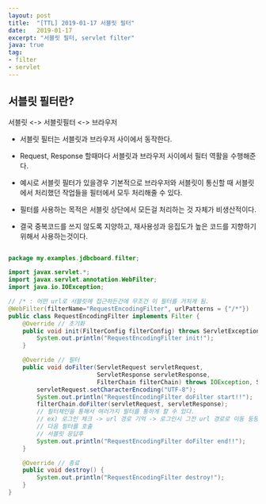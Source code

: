 ```yaml
---
layout: post
title:  "[TTL] 2019-01-17 서블릿 필터"
date:   2019-01-17 
excerpt: "서블릿 필터, servlet filter"
java: true
tag:
- filter
- servlet
---
```


## 서블릿 필터란?

서블릿 <-> 서블릿필터 <-> 브라우저

* 서블릿 필터는 서블릿과 브라우저 사이에서 동작한다.
* Request, Response 할때마다 서블릿과 브라우저 사이에서 필터 역활을 수행해준다.

* 예시로 서블릿 필터가 있을경우 기본적으로 브라우저와 서블릿이 통신할 때 서블릿에서 처리했던 작업들을 필터에서 모두 처리해줄 수 있다.

* 필터를 사용하는 목적은 서블릿 상단에서 모든걸 처리하는 것 자체가 비생산적이다. 
* 결국 중복코드를 쓰지 않도록 지양하고, 재사용성과 응집도가 높은 코드를 지향하기 위해서     사용하는것이다.

```java

package my.examples.jdbcboard.filter;

import javax.servlet.*;
import javax.servlet.annotation.WebFilter;
import java.io.IOException;

// /* : 어떤 url로 서블릿에 접근하든간에 무조건 이 필터를 거치게 됨. 
@WebFilter(filterName="RequestEncodingFilter", urlPatterns = {"/*"})
public class RequestEncodingFilter implements Filter {
    @Override // 초기화
    public void init(FilterConfig filterConfig) throws ServletException {
        System.out.println("RequestEncodingFilter init!");
    } 

    @Override // 필터
    public void doFilter(ServletRequest servletRequest,
                         ServletResponse servletResponse,
                         FilterChain filterChain) throws IOException, ServletException {
        servletRequest.setCharacterEncoding("UTF-8");
        System.out.println("RequestEncodingFilter doFilter start!!");
        filterChain.doFilter(servletRequest, servletResponse); 
        // 필터체인을 통해서 여러가지 필터를 통하게 할 수 있다.
        // ex) 로그인 체크 -> url 경로 기억 -> 로그인시 그전 url 경로로 이동 등등
        // 다음 필터를 호출
        // 서블릿 응답후
        System.out.println("RequestEncodingFilter doFilter end!!");
    }

    @Override // 종료
    public void destroy() {
        System.out.println("RequestEncodingFilter destroy!");
    }
}

```

